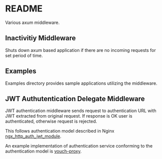# README

Various axum middleware.

## Inactivitiy Middleware

Shuts down axum based application if there are no incoming requests for set period of time.

## Examples

Examples directory provides sample applications utilizing the middleware.

## JWT Authutentication Delegate Middleware

JWT authentication middleware sends request to authentication URL with JWT extracted from original request.  If response is OK user is authenticated, otherwise request is rejected.

This follows authentication model described in Nginx [ngx_http_auth_jwt_module](http://nginx.org/en/docs/http/ngx_http_auth_jwt_module.html).  

An example implementation of authentication service conforming to the authentication model is [vouch-proxy](https://github.com/vouch/vouch-proxy).
